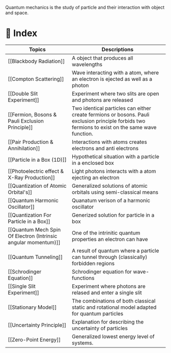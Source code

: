 Quantum mechanics is the study of particle and their interaction with object and space.

# 🧭 Index

| Topics                                                         | Descriptions                                                                                                                                     |
| -------------------------------------------------------------- | ------------------------------------------------------------------------------------------------------------------------------------------------ |
| [[Blackbody Radiation]]                                        | A object that produces all wavelengths                                                                                                           |
| [[Compton Scattering]]                                         | Wave interacting with a atom, where an electron is ejected as well as a photon                                                                   |
| [[Double Slit Experiment]]                                     | Experiment where two slits are open and photons are released                                                                                     |
| [[Fermion, Bosons & Pauli Exclusion Principle]]                | Two identical particles can either create fermions or bosons. Pauli exclusion principle forbids two fermions to exist on the same wave function. |
| [[Pair Production & Annihilation]]                             | Interactions with atoms creates electrons and anti electrons                                                                                     |
| [[Particle in a Box (1D)]]                                     | Hypothetical situation with a particle in a enclosed box                                                                                         |
| [[Photoelectric effect & X-Ray Production]]                    | Light photons interacts with a atom ejecting an electron                                                                                         |
| [[Quantization of Atomic Orbital's]]                           | Generalized solutions of atomic orbitals using semi-classical means                                                                              |
| [[Quantum Harmonic Oscillator]]                                | Quanatum verison of a harmonic oscillator                                                                                                        |
| [[Quantization For Particle in a Box]]                         | Generized solution for particle in a box                                                                                                         |
| [[Quantum Mech Spin Of Electron (Intrinsic angular momentum)]] | One of the intrinitic quantum properties an electron can have                                                                                    |
| [[Quantum Tunneling]]                                          | A result of quantum where a particle can tunnel through (classically) forbidden regions                                                          |
| [[Schrodinger Equation]]                                       | Schrodinger equation for wave-functions                                                                                                          |
| [[Single Slit Experiment]]                                     | Experiment where photons are relased and enter a single slit                                                                                     |
| [[Stationary Model]]                                           | The combinations of both classical static and rotational model adapted for quantum particles                                                     |
| [[Uncertainty Principle]]                                      | Explanation for describing the uncertainty of particles                                                                                          |
| [[Zero-Point Energy]]                                          | Generalized lowest energy level of systems.                                                                                                      |
